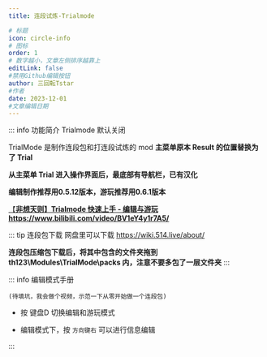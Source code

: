 ```yaml
---
title: 连段试炼-Trialmode

# 标题
icon: circle-info
# 图标
order: 1
# 数字越小，文章左侧排序越靠上
editLink: false
#禁用Github编辑按钮
author: 三回転Tstar
#作者
date: 2023-12-01
#文章编辑日期
---
```



::: info 功能简介
Trialmode 默认关闭

TrialMode 是制作连段包和打连段试炼的 mod 
**主菜单原本 Result 的位置替换为了 Trial**

**从主菜单 Trial 进入操作界面后，最底部有导航栏，已有汉化**


**编辑制作推荐用0.5.12版本，游玩推荐用0.6.1版本**

[【**非想天则】Trialmode 快速上手 - 编辑与游玩**](https://www.bilibili.com/video/BV1eY4y1r7A5/) 
**https://www.bilibili.com/video/BV1eY4y1r7A5/**

::: tip 连段包下载
网盘里可以下载 https://wiki.514.live/about/

**连段包压缩包下载后，将其中包含的文件夹拖到 th123\Modules\TrialMode\packs 内，注意不要多包了一层文件夹**
:::


::: info 编辑模式手册

`(待填坑，我会做个视频，示范一下从零开始做一个连段包)`

- 按 键盘D 切换编辑和游玩模式

- 编辑模式下，按 `方向键右` 可以进行信息编辑

:::

